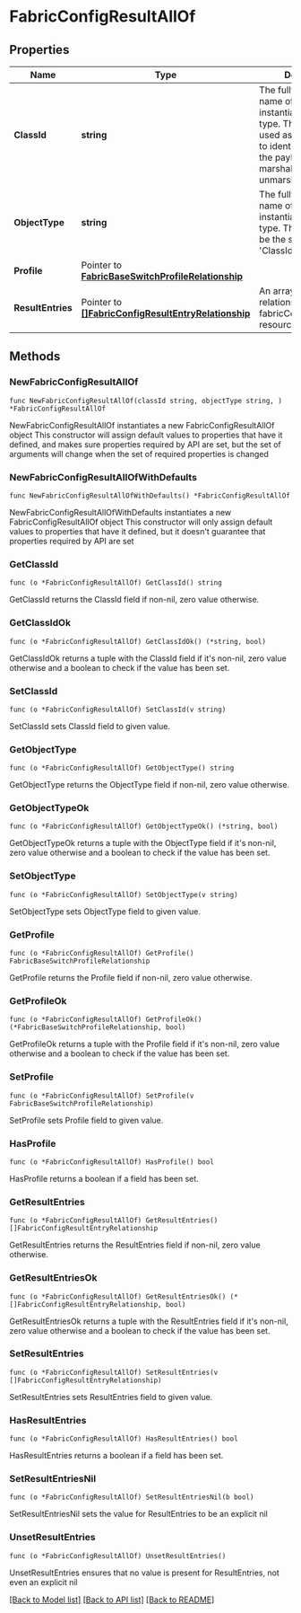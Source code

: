 # FabricConfigResultAllOf

## Properties

Name | Type | Description | Notes
------------ | ------------- | ------------- | -------------
**ClassId** | **string** | The fully-qualified name of the instantiated, concrete type. This property is used as a discriminator to identify the type of the payload when marshaling and unmarshaling data. | [default to "fabric.ConfigResult"]
**ObjectType** | **string** | The fully-qualified name of the instantiated, concrete type. The value should be the same as the &#39;ClassId&#39; property. | [default to "fabric.ConfigResult"]
**Profile** | Pointer to [**FabricBaseSwitchProfileRelationship**](FabricBaseSwitchProfileRelationship.md) |  | [optional] 
**ResultEntries** | Pointer to [**[]FabricConfigResultEntryRelationship**](FabricConfigResultEntryRelationship.md) | An array of relationships to fabricConfigResultEntry resources. | [optional] 

## Methods

### NewFabricConfigResultAllOf

`func NewFabricConfigResultAllOf(classId string, objectType string, ) *FabricConfigResultAllOf`

NewFabricConfigResultAllOf instantiates a new FabricConfigResultAllOf object
This constructor will assign default values to properties that have it defined,
and makes sure properties required by API are set, but the set of arguments
will change when the set of required properties is changed

### NewFabricConfigResultAllOfWithDefaults

`func NewFabricConfigResultAllOfWithDefaults() *FabricConfigResultAllOf`

NewFabricConfigResultAllOfWithDefaults instantiates a new FabricConfigResultAllOf object
This constructor will only assign default values to properties that have it defined,
but it doesn't guarantee that properties required by API are set

### GetClassId

`func (o *FabricConfigResultAllOf) GetClassId() string`

GetClassId returns the ClassId field if non-nil, zero value otherwise.

### GetClassIdOk

`func (o *FabricConfigResultAllOf) GetClassIdOk() (*string, bool)`

GetClassIdOk returns a tuple with the ClassId field if it's non-nil, zero value otherwise
and a boolean to check if the value has been set.

### SetClassId

`func (o *FabricConfigResultAllOf) SetClassId(v string)`

SetClassId sets ClassId field to given value.


### GetObjectType

`func (o *FabricConfigResultAllOf) GetObjectType() string`

GetObjectType returns the ObjectType field if non-nil, zero value otherwise.

### GetObjectTypeOk

`func (o *FabricConfigResultAllOf) GetObjectTypeOk() (*string, bool)`

GetObjectTypeOk returns a tuple with the ObjectType field if it's non-nil, zero value otherwise
and a boolean to check if the value has been set.

### SetObjectType

`func (o *FabricConfigResultAllOf) SetObjectType(v string)`

SetObjectType sets ObjectType field to given value.


### GetProfile

`func (o *FabricConfigResultAllOf) GetProfile() FabricBaseSwitchProfileRelationship`

GetProfile returns the Profile field if non-nil, zero value otherwise.

### GetProfileOk

`func (o *FabricConfigResultAllOf) GetProfileOk() (*FabricBaseSwitchProfileRelationship, bool)`

GetProfileOk returns a tuple with the Profile field if it's non-nil, zero value otherwise
and a boolean to check if the value has been set.

### SetProfile

`func (o *FabricConfigResultAllOf) SetProfile(v FabricBaseSwitchProfileRelationship)`

SetProfile sets Profile field to given value.

### HasProfile

`func (o *FabricConfigResultAllOf) HasProfile() bool`

HasProfile returns a boolean if a field has been set.

### GetResultEntries

`func (o *FabricConfigResultAllOf) GetResultEntries() []FabricConfigResultEntryRelationship`

GetResultEntries returns the ResultEntries field if non-nil, zero value otherwise.

### GetResultEntriesOk

`func (o *FabricConfigResultAllOf) GetResultEntriesOk() (*[]FabricConfigResultEntryRelationship, bool)`

GetResultEntriesOk returns a tuple with the ResultEntries field if it's non-nil, zero value otherwise
and a boolean to check if the value has been set.

### SetResultEntries

`func (o *FabricConfigResultAllOf) SetResultEntries(v []FabricConfigResultEntryRelationship)`

SetResultEntries sets ResultEntries field to given value.

### HasResultEntries

`func (o *FabricConfigResultAllOf) HasResultEntries() bool`

HasResultEntries returns a boolean if a field has been set.

### SetResultEntriesNil

`func (o *FabricConfigResultAllOf) SetResultEntriesNil(b bool)`

 SetResultEntriesNil sets the value for ResultEntries to be an explicit nil

### UnsetResultEntries
`func (o *FabricConfigResultAllOf) UnsetResultEntries()`

UnsetResultEntries ensures that no value is present for ResultEntries, not even an explicit nil

[[Back to Model list]](../README.md#documentation-for-models) [[Back to API list]](../README.md#documentation-for-api-endpoints) [[Back to README]](../README.md)



